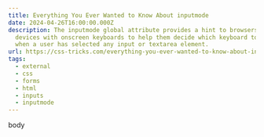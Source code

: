 ```yaml
---
title: Everything You Ever Wanted to Know About inputmode
date: 2024-04-26T16:00:00.000Z
description: The inputmode global attribute provides a hint to browsers for
  devices with onscreen keyboards to help them decide which keyboard to display
  when a user has selected any input or textarea element.
url: https://css-tricks.com/everything-you-ever-wanted-to-know-about-inputmode/
tags:
  - external
  - css
  - forms
  - html
  - inputs
  - inputmode
---
```

body